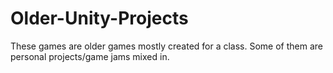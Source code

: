 # Older-Unity-Projects
These games are older games mostly created for a class. Some of them are personal projects/game jams mixed in. 
